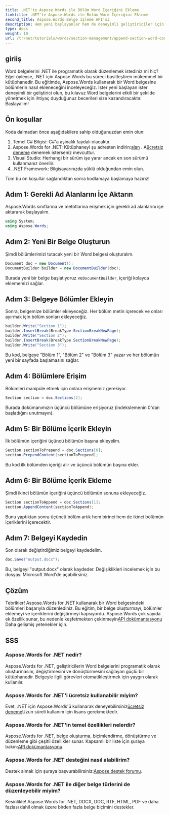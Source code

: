 ```yaml
---
title: .NET'te Aspose.Words ile Bölüm Word İçeriğini Ekleme
linktitle: .NET'te Aspose.Words ile Bölüm Word İçeriğini Ekleme
second_title: Aspose.Words Belge İşleme API'si
description: Hem yeni başlayanlar hem de deneyimli geliştiriciler için mükemmel, kolay takip edilebilir örneklerle Word belgelerinde bölüm oluşturma, düzenleme ve ekleme temellerini öğrenin.
type: docs
weight: 10
url: /tr/net/tutorials/words/section-management/append-section-word-content/
---
```

## giriiş

Word belgelerini .NET ile programatik olarak düzenlemek istediniz mi hiç? Eğer öyleyse, .NET için Aspose.Words bu süreci basitleştiren mükemmel bir kütüphanedir. Bu eğitimde, Aspose.Words kullanarak bir Word belgesine bölümlerin nasıl ekleneceğini inceleyeceğiz. İster yeni başlayan ister deneyimli bir geliştirici olun, bu kılavuz Word belgelerini etkili bir şekilde yönetmek için ihtiyaç duyduğunuz becerileri size kazandıracaktır. Başlayalım!

## Ön koşullar

Koda dalmadan önce aşağıdakilere sahip olduğunuzdan emin olun:

1. Temel C# Bilgisi: C#'a aşinalık faydalı olacaktır.
2.  Aspose.Words for .NET: Kütüphaneyi şu adresten indirin:[alan](https://releases.aspose.com/words/net/) . A[ücretsiz deneme](https://releases.aspose.com/) denemek isterseniz mevcuttur.
3. Visual Studio: Herhangi bir sürüm işe yarar ancak en son sürümü kullanmanız önerilir.
4. .NET Framework: Bilgisayarınızda yüklü olduğundan emin olun.

Tüm bu ön koşullar sağlandıktan sonra kodlamaya başlamaya hazırız!

## Adım 1: Gerekli Ad Alanlarını İçe Aktarın

Aspose.Words sınıflarına ve metotlarına erişmek için gerekli ad alanlarını içe aktararak başlayalım.

```csharp
using System;
using Aspose.Words;
```

## Adım 2: Yeni Bir Belge Oluşturun

Şimdi bölümlerimizi tutacak yeni bir Word belgesi oluşturalım.

```csharp
Document doc = new Document();
DocumentBuilder builder = new DocumentBuilder(doc);
```

Burada yeni bir belge başlatıyoruz ve`DocumentBuilder`, içeriği kolayca eklememizi sağlar.

## Adım 3: Belgeye Bölümler Ekleyin

Sonra, belgemize bölümler ekleyeceğiz. Her bölüm metin içerecek ve onları ayırmak için bölüm sonları ekleyeceğiz.

```csharp
builder.Write("Section 1");
builder.InsertBreak(BreakType.SectionBreakNewPage);
builder.Write("Section 2");
builder.InsertBreak(BreakType.SectionBreakNewPage);
builder.Write("Section 3");
```

Bu kod, belgeye "Bölüm 1", "Bölüm 2" ve "Bölüm 3" yazar ve her bölümün yeni bir sayfada başlamasını sağlar.

## Adım 4: Bölümlere Erişim

Bölümleri manipüle etmek için onlara erişmemiz gerekiyor.

```csharp
Section section = doc.Sections[2];
```

Burada dokümanımızın üçüncü bölümüne erişiyoruz (indekslemenin 0'dan başladığını unutmayın).

## Adım 5: Bir Bölüme İçerik Ekleyin

İlk bölümün içeriğini üçüncü bölümün başına ekleyelim.

```csharp
Section sectionToPrepend = doc.Sections[0];
section.PrependContent(sectionToPrepend);
```

Bu kod ilk bölümden içeriği alır ve üçüncü bölümün başına ekler.

## Adım 6: Bir Bölüme İçerik Ekleme

Şimdi ikinci bölümün içeriğini üçüncü bölümün sonuna ekleyeceğiz.

```csharp
Section sectionToAppend = doc.Sections[1];
section.AppendContent(sectionToAppend);
```

Bunu yaptıktan sonra üçüncü bölüm artık hem birinci hem de ikinci bölümün içeriklerini içerecektir.

## Adım 7: Belgeyi Kaydedin

Son olarak değiştirdiğimiz belgeyi kaydedelim.

```csharp
doc.Save("output.docx");
```

Bu, belgeyi "output.docx" olarak kaydeder. Değişiklikleri incelemek için bu dosyayı Microsoft Word'de açabilirsiniz.

## Çözüm

 Tebrikler! Aspose.Words for .NET kullanarak bir Word belgesindeki bölümleri başarıyla düzenlediniz. Bu eğitim, bir belge oluşturmayı, bölümler eklemeyi ve içeriklerini değiştirmeyi kapsıyordu. Aspose.Words çok sayıda ek özellik sunar, bu nedenle keşfetmekten çekinmeyin[API dokümantasyonu](https://reference.aspose.com/words/net/) Daha gelişmiş yetenekler için.

## SSS

### Aspose.Words for .NET nedir?

Aspose.Words for .NET, geliştiricilerin Word belgelerini programatik olarak oluşturmasını, değiştirmesini ve dönüştürmesini sağlayan güçlü bir kütüphanedir. Belgeyle ilgili görevleri otomatikleştirmek için yaygın olarak kullanılır.

### Aspose.Words for .NET'i ücretsiz kullanabilir miyim?

 Evet, .NET için Aspose.Words'ü kullanarak deneyebilirsiniz[ücretsiz deneme](https://releases.aspose.com/)Uzun süreli kullanım için lisans gerekmektedir.

### Aspose.Words for .NET'in temel özellikleri nelerdir?

 Aspose.Words for .NET, belge oluşturma, biçimlendirme, dönüştürme ve düzenleme gibi çeşitli özellikler sunar. Kapsamlı bir liste için şuraya bakın:[API dokümantasyonu](https://reference.aspose.com/words/net/).

### Aspose.Words for .NET desteğini nasıl alabilirim?

 Destek almak için şuraya başvurabilirsiniz:[Aspose destek forumu](https://forum.aspose.com/c/words/8).

### Aspose.Words for .NET ile diğer belge türlerini de düzenleyebilir miyim?

Kesinlikle! Aspose.Words for .NET, DOCX, DOC, RTF, HTML, PDF ve daha fazlası dahil olmak üzere birden fazla belge biçimini destekler.